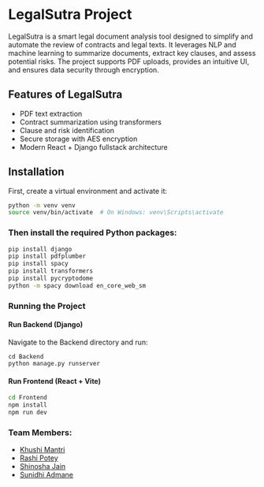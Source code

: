 # LegalSutra Project

LegalSutra is a smart legal document analysis tool designed to simplify and automate the review of contracts and legal texts. It leverages NLP and machine learning to summarize documents, extract key clauses, and assess potential risks. The project supports PDF uploads, provides an intuitive UI, and ensures data security through encryption.

## Features of LegalSutra
- PDF text extraction  
- Contract summarization using transformers  
- Clause and risk identification  
- Secure storage with AES encryption  
- Modern React + Django fullstack architecture  

## Installation

First, create a virtual environment and activate it:

```bash
python -m venv venv
source venv/bin/activate  # On Windows: venv\Scripts\activate
```
### Then install the required Python packages:
```bash
pip install django
pip install pdfplumber
pip install spacy
pip install transformers
pip install pycryptodome
python -m spacy download en_core_web_sm
```

### Running the Project

#### Run Backend (Django)
Navigate to the Backend directory and run:
```
cd Backend
python manage.py runserver
```

#### Run Frontend (React + Vite)
```bash
cd Frontend
npm install
npm run dev
```
### Team Members:
- [Khushi Mantri](https://github.com/kcode15)
- [Rashi Potey](https://github.com/Rashipotey)
- [Shinosha Jain](https://github.com/srj2005)
- [Sunidhi Admane](https://github.com/sunidhi09062004)
